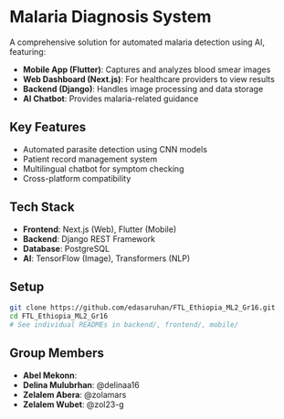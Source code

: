 # Malaria Diagnosis System

A comprehensive solution for automated malaria detection using AI, featuring:

- **Mobile App (Flutter)**: Captures and analyzes blood smear images
- **Web Dashboard (Next.js)**: For healthcare providers to view results
- **Backend (Django)**: Handles image processing and data storage
- **AI Chatbot**: Provides malaria-related guidance

## Key Features
- Automated parasite detection using CNN models
- Patient record management system
- Multilingual chatbot for symptom checking
- Cross-platform compatibility

## Tech Stack
- **Frontend**: Next.js (Web), Flutter (Mobile)
- **Backend**: Django REST Framework
- **Database**: PostgreSQL
- **AI**: TensorFlow (Image), Transformers (NLP)

## Setup
```bash
git clone https://github.com/edasaruhan/FTL_Ethiopia_ML2_Gr16.git
cd FTL_Ethiopia_ML2_Gr16
# See individual READMEs in backend/, frontend/, mobile/
```
## Group Members 
- **Abel Mekonn**: 
- **Delina Mulubrhan**: @delinaa16
- **Zelalem Abera**: @zolamars
- **Zelalem Wubet**: @zol23-g